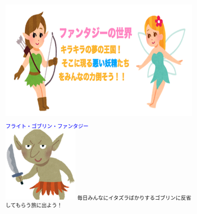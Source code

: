<img src="fun.png" width="800" height="300"/>

<font color="blue">フライト・ゴブリン・ファンタジー</font><br>
<img src="gob.png" width="190" height="190"/>
毎日みんなにイタズラばかりするゴブリンに反省してもらう旅に出よう！
